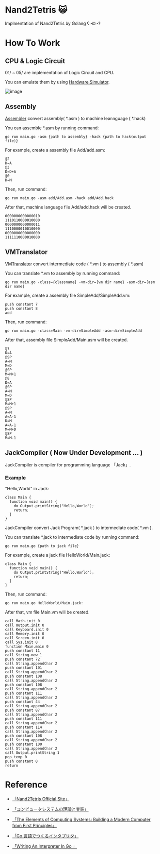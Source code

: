 # Nand2Tetris :smiley_cat:

Implmentation of Nand2Tetris by Golang ʕ◔ϖ◔ʔ

# How To Work

## CPU & Logic Circuit

01/ ~ 05/ are implementation of Logic Circuit and CPU.

You can emulate them by using [Hardware Simulator](https://www.nand2tetris.org/software).

![image](https://user-images.githubusercontent.com/57289763/128625790-8b70d3a0-bc7d-46cd-94f7-131c240742b3.png)

## Assembly

[Assembler](https://github.com/YadaYuki/nand2tetris/tree/main/assembler) convert assembly( \*.asm ) to machine leannguage ( \*.hack)

You can assemble \*.asm by running command:

```
go run main.go -asm {path to assembly} -hack {path to hack(output file)}
```

For example, create a assembly file Add/add.asm:

```
@2
D=A
@3
D=D+A
@0
D=M
```

Then, run command:

```
go run main.go -asm add/Add.asm -hack add/Add.hack
```

After that, machine language file Add/add.hack will be created.

```
0000000000000010
1110110000010000
0000000000000011
1110000010010000
0000000000000000
1111110000010000
```

## VMTranslator

[VMTranslator](https://github.com/YadaYuki/nand2tetris/tree/main/vm_translator) convert intermediate code ( \*.vm ) to assembly ( \*.asm)

You can translate \*.vm to assembly by running command:

```
go run main.go -class={classname} -vm-dir={vm dir name} -asm-dir={asm dir name}
```

For example, create a assembly file SimpleAdd/SimpleAdd.vm:

```
push constant 7
push constant 8
add
```

Then, run command:

```
go run main.go -class=Main -vm-dir=SimpleAdd -asm-dir=SimpleAdd
```

After that, assembly file SimpleAdd/Main.asm will be created.

```
@7
D=A
@SP
A=M
M=D
@SP
M=M+1
@8
D=A
@SP
A=M
M=D
@SP
M=M+1
@SP
A=M
A=A-1
D=M
A=A-1
M=M+D
@SP
M=M-1
```

## JackCompiler ( Now Under Development ... )

JackCompiler is compiler for programming language 「Jack」.

### Example

"Hello,World" in Jack:

```
class Main {
  function void main() {
    do Output.printString("Hello,World");
    return;
  }
}
```

JackCompiler convert Jack Program( \*.jack ) to intermediate code( *\.vm ).

You can translate \*.jack to intermediate code by running command:

```
go run main.go {path to jack file} 
```

For example, create a jack file HelloWorld/Main.jack:

```
class Main {
  function void main() {
    do Output.printString("Hello,World");
    return;
  }
}
```

Then, run command:

```
go run main.go HelloWorld/Main.jack:
```

After that, vm file Main.vm will be created.

```
call Math.init 0
call Output.init 0
call Keyboard.init 0
call Memory.init 0
call Screen.init 0
call Sys.init 0
function Main.main 0
push constant 11
call String.new 1
push constant 72
call String.appendChar 2
push constant 101
call String.appendChar 2
push constant 108
call String.appendChar 2
push constant 108
call String.appendChar 2
push constant 111
call String.appendChar 2
push constant 44
call String.appendChar 2
push constant 87
call String.appendChar 2
push constant 111
call String.appendChar 2
push constant 114
call String.appendChar 2
push constant 108
call String.appendChar 2
push constant 100
call String.appendChar 2
call Output.printString 1
pop temp 0
push constant 0
return
```

# Reference

- [「Nand2Tetris Official Site」](https://www.nand2tetris.org/)

- [「コンピュータシステムの理論と実装」](https://www.amazon.co.jp/%E3%82%B3%E3%83%B3%E3%83%94%E3%83%A5%E3%83%BC%E3%82%BF%E3%82%B7%E3%82%B9%E3%83%86%E3%83%A0%E3%81%AE%E7%90%86%E8%AB%96%E3%81%A8%E5%AE%9F%E8%A3%85-%E2%80%95%E3%83%A2%E3%83%80%E3%83%B3%E3%81%AA%E3%82%B3%E3%83%B3%E3%83%94%E3%83%A5%E3%83%BC%E3%82%BF%E3%81%AE%E4%BD%9C%E3%82%8A%E6%96%B9-Noam-Nisan/dp/4873117127)

- [「The Elements of Computing Systems: Building a Modern Computer from First Principles」](https://www.amazon.co.jp/Elements-Computing-Systems-Building-Principles/dp/0262640686)

- [「Go 言語でつくるインタプリタ」](https://www.amazon.co.jp/Go%E8%A8%80%E8%AA%9E%E3%81%A7%E3%81%A4%E3%81%8F%E3%82%8B%E3%82%A4%E3%83%B3%E3%82%BF%E3%83%97%E3%83%AA%E3%82%BF-Thorsten-Ball/dp/4873118220)

- [「Writing An Interpreter In Go 」](https://www.amazon.co.jp/Writing-Interpreter-Go-Thorsten-Ball/dp/3982016118/ref=pd_bxgy_img_1/358-0651022-5160614?pd_rd_w=NJ0lb&pf_rd_p=d8f6e0ab-48ef-4eca-99d5-60d97e927468&pf_rd_r=H5DDRH744DZQWEC8887N&pd_rd_r=92fb3969-78f9-42fe-9c0b-f605fd3b7bc8&pd_rd_wg=B98nq&pd_rd_i=3982016118&psc=1)
